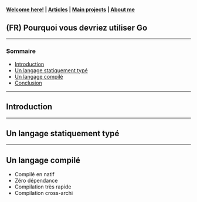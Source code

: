 #### [Welcome here!](https://vpenando.github.io) | [Articles](https://vpenando.github.io/articles.html) | [Main projects](https://vpenando.github.io/projects.html) | [About me](https://vpenando.github.io/about.html)

## (FR) Pourquoi vous devriez utiliser Go

---

### Sommaire
* [Introduction](#introduction)
* [Un langage statiquement typé](#typed-lang)
* [Un langage compilé](#compiled-lang)
* [Conclusion](#conclusion)

---

## <a name="introduction">Introduction</a>

---

## <a name="typed-lang">Un langage statiquement typé</a>

---

## <a name="compiled-lang">Un langage compilé</a>

- Compilé en natif
- Zéro dépendance
- Compilation très rapide
- Compilation cross-archi
